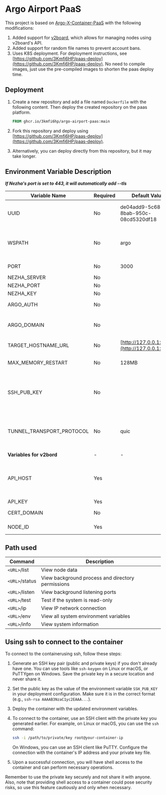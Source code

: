 # Argo Airport PaaS

This project is based on [Argo-X-Container-PaaS](https://github.com/fscarmen2/Argo-X-Container-PaaS) with the following modifications:

1. Added support for [v2board](https://github.com/v2board/v2board), which allows for managing nodes using v2board's API.
2. Added support for random file names to prevent account bans.
3. Uses K8S deployment. For deployment instructions, see [https://github.com/3Kmfi6HP/paas-deploy](https://github.com/3Kmfi6HP/paas-deploy). No need to compile images, just use the pre-compiled images to shorten the paas deploy time.

## Deployment

1. Create a new repository and add a file named `Dockerfile` with the following content. Then deploy the created repository on the paas platform.

   ```dockerfile
   FROM ghcr.io/3kmfi6hp/argo-airport-paas:main
   ```

2. Fork this repository and deploy using [https://github.com/3Kmfi6HP/paas-deploy](https://github.com/3Kmfi6HP/paas-deploy).
3. Alternatively, you can deploy directly from this repository, but it may take longer.

## Environment Variable Description

**_If Nezha's port is set to 443, it will automatically add --tls_**

| Variable Name             | Required | Default Value                                  | Note                                                                                                                                      |
| ------------------------- | -------- | ---------------------------------------------- | ----------------------------------------------------------------------------------------------------------------------------------------- |
| UUID                      | No       | de04add9-5c68-8bab-950c-08cd5320df18           | Can be generated online [https://www.zxgj.cn/g/uuid](https://www.zxgj.cn/g/uuid) or use V2rayN                                            |
| WSPATH                    | No       | argo                                           | Do not start with a '/', each protocol path is `/WSPATH-protocol`, such as `/argo-vless`,`/argo-vmess`,`/argo-trojan`,`/argo-shadowsocks` |
| PORT                      | No       | 3000                                           | Container default listens to 0.0.0.0 port                                                                                                 |
| NEZHA_SERVER              | No       |                                                | Nezha's service address                                                                                                                   |
| NEZHA_PORT                | No       |                                                | Nezha's service port                                                                                                                      |
| NEZHA_KEY                 | No       |                                                | Nezha's key                                                                                                                               |
| ARGO_AUTH                 | No       |                                                | Argo project authentication TOKEN value                                                                                                   |
| ARGO_DOMAIN               | No       |                                                | Argo domain, must be filled together with ARGO_DOMAIN to take effect                                                                      |
| TARGET_HOSTNAME_URL       | No       | [http://127.0.0.1:8081](http://127.0.0.1:8081) | Can be customized when using v2board                                                                                                      |
| MAX_MEMORY_RESTART        | No       | 128MB                                          | PM2 memory threshold for restarting, limit memory usage                                                                                   |
| SSH_PUB_KEY               | No       |                                                | Set Public Key for ssh connection, generally not required<br />unless you need ssh connection e.g. ssh-rsa AAAAB3NzaC1yc2EAAA...          |
| TUNNEL_TRANSPORT_PROTOCOL | No       | quic                                           | Set cloudflared transport protocol<br />default is quic, alternative: http2 <br />try http2 for unstable networks                         |
| **Variables for v2bord**  | -        | -                                              |                                                                                                                                           |
| API_HOST                  | Yes      |                                                | v2board API service domain URL<br />format [https://example.com](https://example.com) \* required                                         |
| API_KEY                   | Yes      |                                                | Get from v2board\* required                                                                                                               |
| CERT_DOMAIN               | No       |                                                | example.com domain can be filled or left empty                                                                                            |
| NODE_ID                   | Yes      |                                                | It is a number, get from v2board\* required                                                                                               |

## Path used

| Command        | Description                                       |
| -------------- | ------------------------------------------------- |
| `<URL>`/list   | View node data                                    |
| `<URL>`/status | View background process and directory permissions |
| `<URL>`/listen | View background listening ports                   |
| `<URL>`/test   | Test if the system is read-only                   |
| `<URL>`/ip     | View IP network connection                        |
| `<URL>`/env    | View all system environment variables             |
| `<URL>`/info   | View system information                           |

## Using ssh to connect to the container

To connect to the containerusing ssh, follow these steps:

1. Generate an SSH key pair (public and private keys) if you don't already have one. You can use tools like `ssh-keygen` on Linux or macOS, or PuTTYgen on Windows. Save the private key in a secure location and never share it.

2. Set the public key as the value of the environment variable `SSH_PUB_KEY` in your deployment configuration. Make sure it is in the correct format (e.g., `ssh-rsa AAAAB3NzaC1yc2EAAA...`).

3. Deploy the container with the updated environment variables.

4. To connect to the container, use an SSH client with the private key you generated earlier. For example, on Linux or macOS, you can use the `ssh` command:

   ```bash
   ssh -i /path/to/private/key root@your-container-ip
   ```

   On Windows, you can use an SSH client like PuTTY. Configure the connection with the container's IP address and your private key file.

5. Upon a successful connection, you will have shell access to the container and can perform necessary operations.

Remember to use the private key securely and not share it with anyone. Also, note that providing shell access to a container could pose security risks, so use this feature cautiously and only when necessary.
